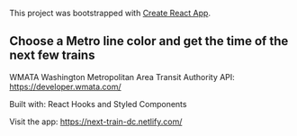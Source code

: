 This project was bootstrapped with [Create React App](https://github.com/facebook/create-react-app).

## Choose a Metro line color and get the time of the next few trains

WMATA Washington Metropolitan Area Transit Authority API: https://developer.wmata.com/

Built with: React Hooks and Styled Components

Visit the app: https://next-train-dc.netlify.com/
